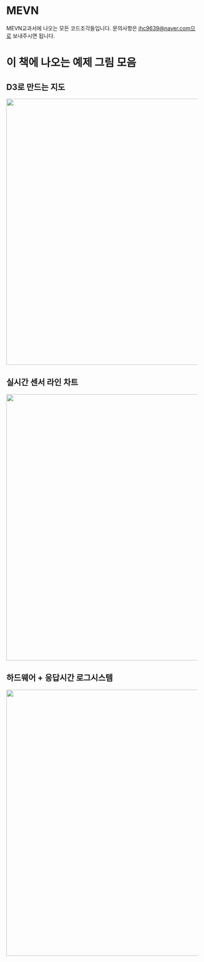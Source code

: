 # MEVN
MEVN교과서에 나오는 모든 코드조각들입니다. 문의사항은 jhc9639@naver.com으로 보내주시면 됩니다. 

# 이 책에 나오는 예제 그림 모음

## D3로 만드는 지도 
<p align="center"> 
  <img src="https://raw.githubusercontent.com/wnghdcjfe/MEVN/master/image/07-writer-03.gif" width="700">
</p> 

## 실시간 센서 라인 차트

<p align="center"> 
  <img src="https://raw.githubusercontent.com/wnghdcjfe/MEVN/master/image/07-writer-07.png" width="700">
</p> 

## 하드웨어 + 응답시간 로그시스템

<p align="center"> 
  <img src="https://raw.githubusercontent.com/wnghdcjfe/MEVN/master/image/로그시스템.png" width="700">
</p> 


